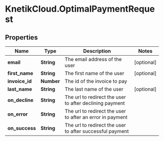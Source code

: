 # KnetikCloud.OptimalPaymentRequest

## Properties
Name | Type | Description | Notes
------------ | ------------- | ------------- | -------------
**email** | **String** | The email address of the user | [optional] 
**first_name** | **String** | The first name of the user | [optional] 
**invoice_id** | **Number** | The id of the invoice to pay | 
**last_name** | **String** | The last name of the user | [optional] 
**on_decline** | **String** | The url to redirect the user to after declining payment | 
**on_error** | **String** | The url to redirect the user to after an error in payment | 
**on_success** | **String** | The url to redirect the user to after successful payment | 


